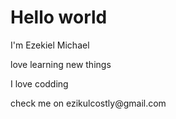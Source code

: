 <h1>Hello world</h1>
<p>I'm Ezekiel Michael</p>
<p>love learning new things</p>
<p>I love codding</p>
<p> check me on ezikulcostly@gmail.com</p>
